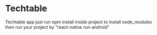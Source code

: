 # Techtable
Techtable app
just run npm install inside project to install node_modules
then run your project by "react-native run-android"
